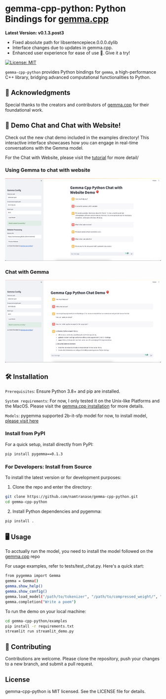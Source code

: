 # gemma-cpp-python: Python Bindings for [gemma.cpp](https://github.com/google/gemma.cpp)

**Latest Version: v0.1.3.post3**
- Fixed absolute path for libsentencepiece.0.0.0.dylib
- Interface changes due to updates in gemma.cpp.
- Enhanced user experience for ease of use 🙏. Give it a try!

[![License: MIT](https://img.shields.io/badge/license-MIT-blue.svg)](LICENSE)

`gemma-cpp-python` provides Python bindings for `gemma`, a high-performance C++ library, bridging advanced computational functionalities to Python.

## 🙏 Acknowledgments
Special thanks to the creators and contributors of [gemma.cpp](https://github.com/google/gemma.cpp) for their foundational work.

## 💬 Demo Chat and Chat with Website!
Check out the new chat demo included in the examples directory! This interactive interface showcases how you can engage in real-time conversations with the Gemma model.

For the Chat with Website, please visit the [tutorial](examples/webchat/README.md) for more detail/


### Using Gemma to chat with website
![Gemma Cpp Python Chat with Website Demo](asset/demo_chat_website.png)

### Chat with Gemma
![Gemma Cpp Python Chat Demo](asset/demo_chat.png)


## 🛠 Installation
`Prerequisites`: Ensure Python 3.8+ and pip are installed.

`System requirements`: For now, I only tested it on the Unix-like Platforms and the MacOS. Please visit the [gemma.cpp installation](https://github.com/google/gemma.cpp?tab=readme-ov-file#system-requirements) for more details.

`Models`: pygemma supported 2b-it-sfp model for now, to install model, [please visit here](https://github.com/google/gemma.cpp?tab=readme-ov-file#step-1-obtain-model-weights-and-tokenizer-from-kaggle-or-hugging-face-hub)

### Install from PyPI
For a quick setup, install directly from PyPI:
```bash
pip install pygemma==0.1.3
```

### For Developers: Install from Source
To install the latest version or for development purposes:

1. Clone the repo and enter the directory:
```bash
git clone https://github.com/namtranase/gemma-cpp-python.git
cd gemma-cpp-python
```

2. Install Python dependencies and pygemma:
```bash
pip install .
```

## 🖥 Usage

To acctually run the model, you need to install the model followed on the [gemma.cpp](https://github.com/google/gemma.cpp?tab=readme-ov-file#step-1-obtain-model-weights-and-tokenizer-from-kaggle) repo

For usage examples, refer to tests/test_chat.py. Here's a quick start:
```bash
from pygemma import Gemma
gemma = Gemma()
gemma.show_help()
gemma.show_config()
gemma.load_model("/path/to/tokenizer", "/path/to/compressed_weight/", "model_type")
gemma.completion("Write a poem")
```

To run the demo on your local machine:
```bash
cd gemma-cpp-python/examples
pip install -r requirements.txt
streamlit run streamlit_demo.py
```

## 🤝 Contributing
Contributions are welcome. Please clone the repository, push your changes to a new branch, and submit a pull request.

## License
gemma-cpp-python is MIT licensed. See the LICENSE file for details.
